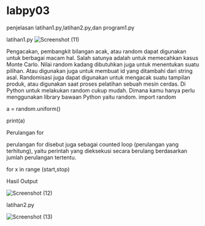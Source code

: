 # labpy03
penjelasan latihan1.py,latihan2.py,dan program1.py

latihan1.py
![Screenshot (11)](https://user-images.githubusercontent.com/47880622/54176779-b99e1500-44c2-11e9-8bc2-77950270f384.png)
 
 Pengacakan, pembangkit bilangan acak, atau random dapat digunakan untuk berbagai macam hal. Salah satunya adalah untuk memecahkan kasus Monte Carlo. Nilai random kadang dibutuhkan juga untuk menentukan suatu pilihan. Atau digunakan juga untuk membuat id yang ditambahi dari string asal. Randomisasi juga dapat digunakan untuk mengacak suatu tampilan produk, atau digunakan saat proses pelatihan sebuah mesin cerdas. Di Python untuk melakukan random cukup mudah. Dimana kamu hanya perlu menggunakan library bawaan Python yaitu random.
import random

a = random.uniform()

print(a)

Perulangan for

perulangan for disebut juga sebagai counted loop (perulangan yang terhitung), yaitu perintah yang dieksekusi secara berulang berdasarkan jumlah perulangan tertentu.

for x in range (start,stop)

Hasil Output

![Screenshot (12)](https://user-images.githubusercontent.com/47880622/54249980-9e8bdd80-4574-11e9-9c40-3ff797a78171.png)

latihan2.py

![Screenshot (13)](https://user-images.githubusercontent.com/47880622/54250173-4f927800-4575-11e9-8376-d8c6fc2333ea.png)




